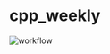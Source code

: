 # cpp_weekly

![workflow](https://github.com/wtffqbpl/cpp_weekly/actions/workflows/cmake.yml/badge.svg)
